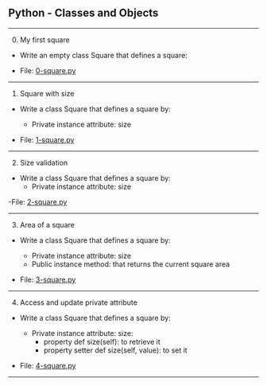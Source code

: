 ## Python - Classes and Objects

--------------------------------

0. My first square

- Write an empty class Square that defines a square:

- File: [0-square.py](./0-square.py)

---

1. Square with size

- Write a class Square that defines a square by:
   - Private instance attribute: size

- File: [1-square.py](./1-square.py)

---

2. Size validation

- Write a class Square that defines a square by:
    - Private instance attribute: size

-File: [2-square.py](./2-square.py)

---

3. Area of a square

- Write a class Square that defines a square by:
    - Private instance attribute: size
    - Public instance method: that returns the current square area

- File: [3-square.py](./3-square.py)

---

4. Access and update private attribute

- Write a class Square that defines a square by:

    - Private instance attribute: size:
        - property def size(self): to retrieve it
        - property setter def size(self, value): to set it

- File: [4-square.py](./4-square.py)

---